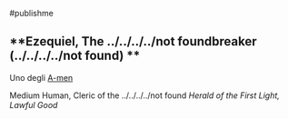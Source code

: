 #publishme

## **Ezequiel, The ../../../../not foundbreaker (../../../../not found) **

Uno degli [A-men](../../A-men.md)

Medium Human, Cleric of the ../../../../not found
_Herald of the First Light, Lawful Good_  
